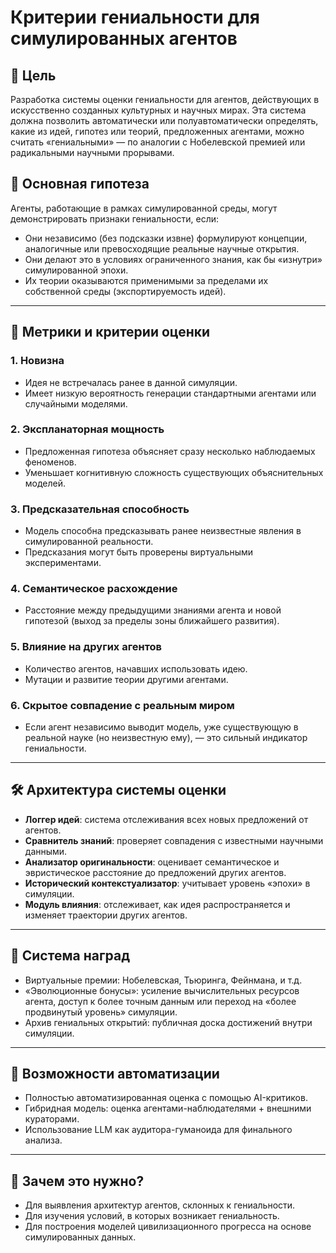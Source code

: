 # Критерии гениальности для симулированных агентов

## 📘 Цель

Разработка системы оценки гениальности для агентов, действующих в искусственно созданных культурных и научных мирах. Эта система должна позволить автоматически или полуавтоматически определять, какие из идей, гипотез или теорий, предложенных агентами, можно считать «гениальными» — по аналогии с Нобелевской премией или радикальными научными прорывами.

## 🧠 Основная гипотеза

Агенты, работающие в рамках симулированной среды, могут демонстрировать признаки гениальности, если:

- Они независимо (без подсказки извне) формулируют концепции, аналогичные или превосходящие реальные научные открытия.
- Они делают это в условиях ограниченного знания, как бы «изнутри» симулированной эпохи.
- Их теории оказываются применимыми за пределами их собственной среды (экспортируемость идей).

---

## 📐 Метрики и критерии оценки

### 1. **Новизна**
- Идея не встречалась ранее в данной симуляции.
- Имеет низкую вероятность генерации стандартными агентами или случайными моделями.

### 2. **Экспланаторная мощность**
- Предложенная гипотеза объясняет сразу несколько наблюдаемых феноменов.
- Уменьшает когнитивную сложность существующих объяснительных моделей.

### 3. **Предсказательная способность**
- Модель способна предсказывать ранее неизвестные явления в симулированной реальности.
- Предсказания могут быть проверены виртуальными экспериментами.

### 4. **Семантическое расхождение**
- Расстояние между предыдущими знаниями агента и новой гипотезой (выход за пределы зоны ближайшего развития).

### 5. **Влияние на других агентов**
- Количество агентов, начавших использовать идею.
- Мутации и развитие теории другими агентами.

### 6. **Скрытое совпадение с реальным миром**
- Если агент независимо выводит модель, уже существующую в реальной науке (но неизвестную ему), — это сильный индикатор гениальности.

---

## 🛠️ Архитектура системы оценки

- **Логгер идей**: система отслеживания всех новых предложений от агентов.
- **Сравнитель знаний**: проверяет совпадения с известными научными данными.
- **Анализатор оригинальности**: оценивает семантическое и эвристическое расстояние до предложений других агентов.
- **Исторический контекстуализатор**: учитывает уровень «эпохи» в симуляции.
- **Модуль влияния**: отслеживает, как идея распространяется и изменяет траектории других агентов.

---

## 🏅 Система наград

- Виртуальные премии: Нобелевская, Тьюринга, Фейнмана, и т.д.
- «Эволюционные бонусы»: усиление вычислительных ресурсов агента, доступ к более точным данным или переход на «более продвинутый уровень» симуляции.
- Архив гениальных открытий: публичная доска достижений внутри симуляции.

---

## 🔁 Возможности автоматизации

- Полностью автоматизированная оценка с помощью AI-критиков.
- Гибридная модель: оценка агентами-наблюдателями + внешними кураторами.
- Использование LLM как аудитора-гуманоида для финального анализа.

---

## 🧩 Зачем это нужно?

- Для выявления архитектур агентов, склонных к гениальности.
- Для изучения условий, в которых возникает гениальность.
- Для построения моделей цивилизационного прогресса на основе симулированных данных.
